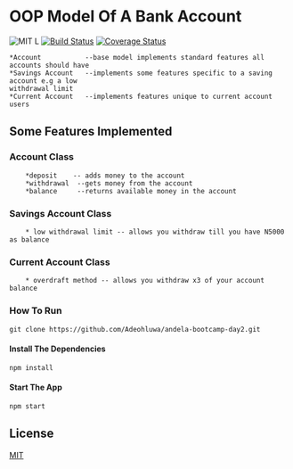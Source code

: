 # OOP Model Of A Bank Account
![MIT L](https://img.shields.io/github/license/mashape/apistatus.svg) [![Build Status](https://travis-ci.org/Adeohluwa/andela-bootcamp-day2.svg?branch=dev)](https://travis-ci.org/Adeohluwa/andela-bootcamp-day2) [![Coverage Status](https://coveralls.io/repos/github/Adeohluwa/andela-bootcamp-day2/badge.svg?branch=dev)](https://coveralls.io/github/Adeohluwa/andela-bootcamp-day2?branch=dev)  
    
    *Account           --base model implements standard features all accounts should have 
    *Savings Account   --implements some features specific to a saving account e.g a low
    withdrawal limit
    *Current Account   --implements features unique to current account users


## Some Features Implemented

  ###  Account Class
        *deposit    -- adds money to the account  
        *withdrawal  --gets money from the account
        *balance     --returns available money in the account

  ###  Savings Account Class
        * low withdrawal limit -- allows you withdraw till you have N5000 as balance
    
  ###  Current Account Class 
        * overdraft method -- allows you withdraw x3 of your account balance

### How To Run

 ``` git clone https://github.com/Adeohluwa/andela-bootcamp-day2.git ```

#### Install The Dependencies

``` npm install ```

#### Start The App

  ``` npm start ```

## License

[MIT](LICENSE.txt)
